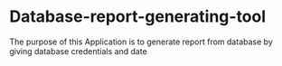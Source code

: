 # Database-report-generating-tool
The purpose of this Application is to generate report from database by giving database credentials and date

